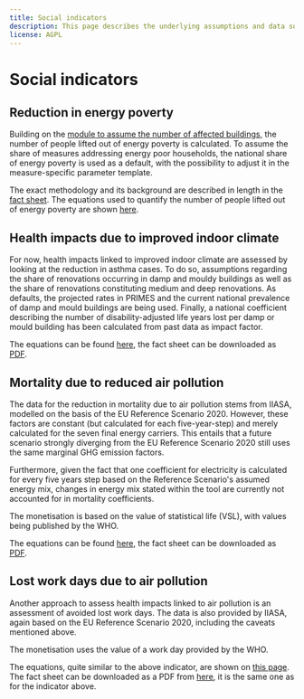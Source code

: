 ```yaml
---
title: Social indicators
description: This page describes the underlying assumptions and data sources for the social indicators.
license: AGPL
---
```


<!--
© 2024 Fraunhofer-Gesellschaft e.V., München

SPDX-License-Identifier: AGPL-3.0-or-later
-->

Social indicators
===

Reduction in energy poverty
-

Building on the [module to assume the number of affected buildings](../modules/N_affected_dwellings.md), the number
of people lifted out of energy poverty is calculated. To assume the share of measures addressing energy poor households,
the national share of energy poverty is used as a default, with the possibility to adjust it in the measure-specific
parameter template. 

The exact methodology and its background are described in length in the [fact sheet](https://micatool.eu/micat-project-wAssets/docs/publications/factsheets/Social-impact-Alleviation-of-energy-poverty.pdf).
The equations used to quantify the number of people lifted out of energy poverty are shown [here](./energy_poverty.md).

Health impacts due to improved indoor climate
-

For now, health impacts linked to improved indoor climate are assessed by looking at the reduction in asthma cases. 
To do so, assumptions regarding the share of renovations occurring in damp and mouldy buildings as well as the share
of renovations constituting medium and deep renovations. As defaults, the projected rates in PRIMES and the current
national prevalence of damp and mould buildings are being used. Finally, a national coefficient describing the number of 
disability-adjusted life years lost per damp or mould building has been calculated from past data as impact factor.

The equations can be found [here](./health_IC.md), the fact sheet can be downloaded as [PDF](https://micatool.eu/micat-project-wAssets/docs/publications/factsheets/Social-impact-Avoided-burden-of-Asthma.pdf).

Mortality due to reduced air pollution
-

The data for the reduction in mortality due to air pollution stems from IIASA, modelled on the basis of the EU Reference 
Scenario 2020. However, these factors are constant (but calculated for each five-year-step) and merely calculated for 
the seven final energy carriers. This entails that a future scenario strongly diverging from the EU Reference Scenario 
2020 still uses the same marginal GHG emission factors. 

Furthermore, given the fact that one coefficient for electricity is calculated for every five years step based on 
the Reference Scenario's assumed energy mix, changes in energy mix stated within the tool are currently not accounted
for in mortality coefficients.

The monetisation is based on the value of statistical life (VSL), with values being published by the WHO. 

The equations can be found [here](./health_AP.md), the fact sheet can be downloaded as [PDF](https://micatool.eu/micat-project-wAssets/docs/publications/factsheets/Social-impact-Human-health-due-to-reduced-air-pollution.pdf).

Lost work days due to air pollution
-

Another approach to assess health impacts linked to air pollution is an assessment of avoided lost work days. The data
is also provided by IIASA, again based on the EU Reference Scenario 2020, including the caveats mentioned above.

The monetisation uses the value of a work day provided by the WHO.

The equations, quite similar to the above indicator, are shown on [this page](./lost_work_days.md). The fact sheet can
be downloaded as a PDF from [here](https://micatool.eu/micat-project-wAssets/docs/publications/factsheets/Social-impact-Human-health-due-to-reduced-air-pollution.pdf), it is the same one as for the indicator above.
